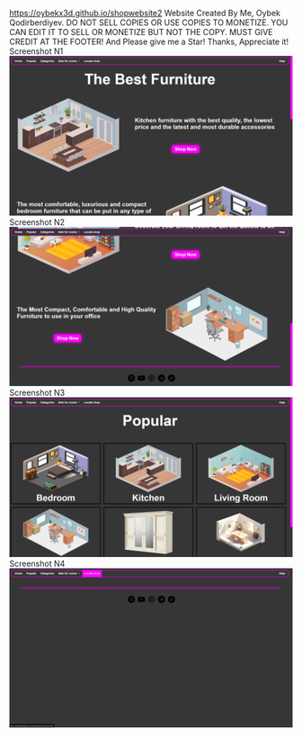https://oybekx3d.github.io/shopwebsite2
Website Created By Me, Oybek Qodirberdiyev. DO NOT SELL COPIES OR USE COPIES TO MONETIZE. YOU CAN EDIT IT TO SELL OR MONETIZE BUT NOT THE COPY. MUST GIVE CREDIT AT THE FOOTER! And Please give me a Star! Thanks, Appreciate it!
Screenshot N1
![Screenshot N1](https://raw.githubusercontent.com/oybekx3d/shopwebsite2/main/ss/Screenshot%20(21).png)
Screenshot N2
![Screenshot N2](https://raw.githubusercontent.com/oybekx3d/shopwebsite2/main/ss/Screenshot%20(23).png)
Screenshot N3
![Screenshot N3](https://raw.githubusercontent.com/oybekx3d/shopwebsite2/main/ss/Screenshot%20(24).png)
Screenshot N4
![Screenshot N4](https://raw.githubusercontent.com/oybekx3d/shopwebsite2/main/ss/Screenshot%20(25).png)
